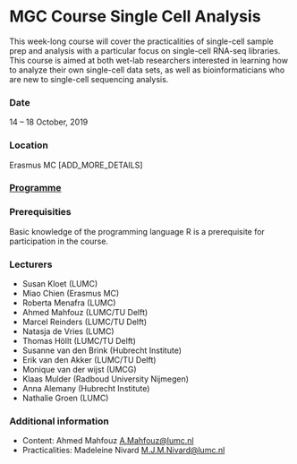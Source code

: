 # MGC Course Single Cell Analysis

This week-long course will cover the practicalities of single-cell sample prep and analysis with a particular focus on single-cell RNA-seq libraries. This course is aimed at both wet-lab researchers interested in learning how to analyze their own single-cell data sets, as well as bioinformaticians who are new to single-cell sequencing analysis.

### Date
14 – 18 October, 2019

### Location
Erasmus MC
[ADD_MORE_DETAILS]

### [Programme](Programme.md)

### Prerequisities
Basic knowledge of the programming language R is a prerequisite for participation in the course.

### Lecturers
- Susan Kloet (LUMC)
- Miao Chien (Erasmus MC)
- Roberta Menafra (LUMC)
- Ahmed Mahfouz (LUMC/TU Delft)
- Marcel Reinders (LUMC/TU Delft)
- Natasja de Vries (LUMC)
- Thomas Höllt (LUMC/TU Delft)
- Susanne van den Brink (Hubrecht Institute)
- Erik van den Akker (LUMC/TU Delft)
- Monique van der wijst (UMCG)
- Klaas Mulder (Radboud University Nijmegen)
- Anna Alemany (Hubrecht Institute)
- Nathalie Groen (LUMC)

### Additional information
- Content: Ahmed Mahfouz <A.Mahfouz@lumc.nl>
- Practicalities: Madeleine Nivard <M.J.M.Nivard@lumc.nl>
